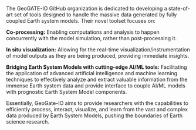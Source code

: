 The GeoGATE-IO GitHub organization is dedicated to developing a state-of-art set of tools designed to handle the massive data generated by fully coupled Earth system models. Their novel toolset focuses on:

**Co-processing:** Enabling computations and analysis to happen concurrently with the model simulation, rather than post-processing it.

**In situ visualization:** Allowing for the real-time visualization/instrumentation of model outputs as they are being produced, providing immediate insights.

**Bridging Earth System Models with cutting-edge AI/ML tools:** Facilitating the application of advanced artificial intelligence and machine learning techniques to effectively analyze and extract valuable information from the immense Earth system data and provide interface to couple AI/ML models with prognostic Earth System Model components.

Essentially, GeoGate-IO aims to provide researchers with the capabilities to efficiently process, interact, visualize, and learn from the vast and complex data produced by Earth System Models, pushing the boundaries of Earth science research.



